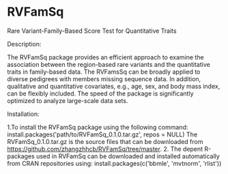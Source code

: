 # RVFamSq
Rare Variant-Family-Based Score Test for Quantitative Traits  

Description:

The RVFamSq package provides an efficient approach to examine the association between the region-based rare variants and the quantitative traits in family-based data. The RVFamsSq can be broadly applied to diverse pedigrees with members missing sequence data. In addition, qualitative and quantitative covariates, e.g., age, sex, and body mass index, can be flexibly included. The speed of the package is significantly optimized to analyze large-scale data sets.  

Installation:

1.To install the RVFamSq package using the following command:
  install.packages('path/to/RVFamSq_0.1.0.tar.gz', repos = NULL)
  The RVFamSq_0.1.0.tar.gz is the source files that can be downloaded from https://github.com/zhangzhhcb/RVFamSq/tree/master.
2. The depent R-packages used in RVFamSq can be downloaded and installed automatically from CRAN repositories using:
  install.packages(c('bbmle', 'mvtnorm', 'rlist'))
